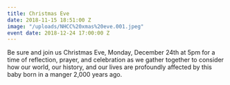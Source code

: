 ```yaml
---
title: Christmas Eve
date: 2018-11-15 18:51:00 Z
image: "/uploads/NHCC%20xmas%20eve.001.jpeg"
event date: 2018-12-24 17:00:00 Z
---
```


Be sure and join us Christmas Eve, Monday, December 24th at 5pm for a time of reflection, prayer, and celebration as we gather together to consider how our world, our history, and our lives are profoundly affected by this baby born in a manger 2,000 years ago.